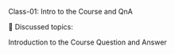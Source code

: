 Class-01: Intro to the Course and QnA

🎯 Discussed topics:

Introduction to the Course
Question and Answer